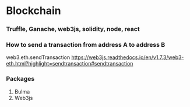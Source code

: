 # Blockchain
### Truffle, Ganache, web3js, solidity, node, react

### How to send a transaction from address A to address B
web3.eth.sendTransaction https://web3js.readthedocs.io/en/v1.7.3/web3-eth.html?highlight=sendtransaction#sendtransaction


### Packages
1. Bulma
2. Web3js